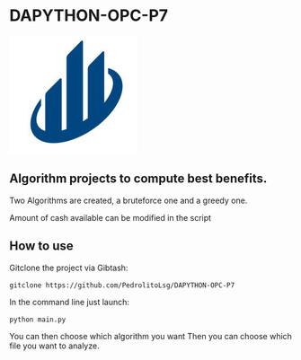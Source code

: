 # DAPYTHON-OPC-P7
![image](https://github.com/PedrolitoLsg/DAPYTHON-OPC-P7/blob/main/Capture2.JPG)

## Algorithm projects to compute best benefits.

Two Algorithms are created, a bruteforce one and a greedy one.

Amount of cash available can be modified in the script

## How to use
Gitclone the project via Gibtash:
```
gitclone https://github.com/PedrolitoLsg/DAPYTHON-OPC-P7
```

In the command line just launch:
```
python main.py
```

You can then choose which algorithm you want
Then you can choose which file you want to analyze.


